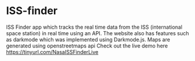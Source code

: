 # ISS-finder
ISS Finder app which tracks the real time data from the ISS (international space station) in real time using an API. The website also has features such as darkmode which was implemented using Darkmode.js. Maps are generated using openstreetmaps api
Check out the live demo here
https://tinyurl.com/NasaISSFinderLive

